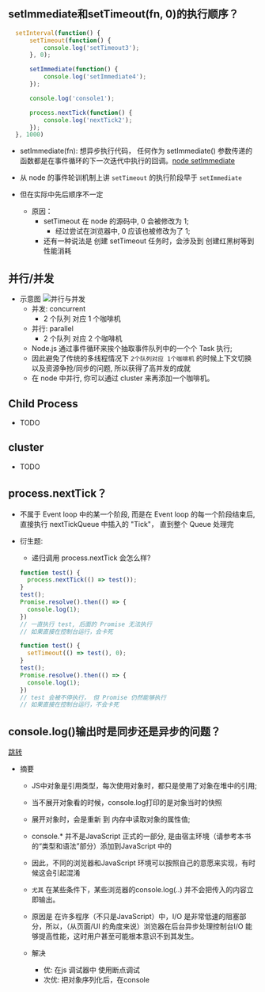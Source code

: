 
## setImmediate和setTimeout(fn, 0)的执行顺序？
  ```js
    setInterval(function() {
        setTimeout(function() {
            console.log('setTimeout3');
        }, 0);

        setImmediate(function() {
            console.log('setImmediate4');
        });

        console.log('console1');

        process.nextTick(function() {
            console.log('nextTick2');
        });
    }, 1000)
  ```

  - setImmediate(fn): 想异步执行代码， 任何作为 setImmediate() 参数传递的函数都是在事件循环的下一次迭代中执行的回调。[node setImmediate](https://nodejs.dev/learn/understanding-setimmediate)

  - 从 node 的事件轮训机制上讲 `setTimeout` 的执行阶段早于 `setImmediate`
  - 但在实际中先后顺序不一定
    - 原因：
      - setTimeout 在 node 的源码中, 0 会被修改为 1;
        - 经过尝试在浏览器中, 0 应该也被修改为了 1;
      - 还有一种说法是 创建 setTimeout 任务时，会涉及到 创建红黑树等到性能消耗


## 并行/并发
  - 示意图
    ![并行与并发](http://joearms.github.io/images/con_and_par.jpg)
    - 并发: concurrent
      -  2 个队列 对应 1 个咖啡机
    - 并行: parallel
      -  2 个队列 对应 2 个咖啡机
    - Node.js 通过事件循环来挨个抽取事件队列中的一个个 Task 执行;
    - 因此避免了传统的多线程情况下 `2个队列对应 1个咖啡机` 的时候上下文切换以及资源争抢/同步的问题, 所以获得了高并发的成就
    - 在 node 中并行, 你可以通过 cluster 来再添加一个咖啡机。



## Child Process
 - TODO
## cluster
 - TODO
## process.nextTick？
  - 不属于 Event loop 中的某一个阶段, 而是在 Event loop 的每一个阶段结束后, 直接执行 nextTickQueue 中插入的 "Tick"， 直到整个 Queue 处理完
  - 衍生题:
    - 递归调用 process.nextTick 会怎么样?
    ```js
    function test() { 
      process.nextTick(() => test());
    }
    test();
    Promise.resolve().then(() => {
      console.log(1);
    })
    // 一直执行 test, 后面的 Promise 无法执行
    // 如果直接在控制台运行，会卡死
    
    ```

    ```js
    function test() { 
      setTimeout(() => test(), 0);
    }
    test();
    Promise.resolve().then(() => {
      console.log(1);
    })
    // test 会被不停执行， 但 Promise 仍然能够执行
    // 如果直接在控制台运行，不会卡死
    ```


## console.log()输出时是同步还是异步的问题？
[跳转](https://github.com/byted-mofan/think/issues/30)
  - 摘要
    - JS中对象是引用类型，每次使用对象时，都只是使用了对象在堆中的引用;
    - 当不展开对象看的时候，console.log打印的是对象当时的快照
    - 展开对象时，会是重新 到 内存中读取对象的属性值;

    - console.* 并不是JavaScript 正式的一部分, 是由宿主环境（请参考本书的“类型和语法”部分）添加到JavaScript 中的
    - 因此，不同的浏览器和JavaScript 环境可以按照自己的意愿来实现，有时候这会引起混淆
    - `尤其` 在某些条件下，某些浏览器的console.log(..) 并不会把传入的内容立即输出。
    - 原因是 在许多程序（不只是JavaScript）中，I/O 是非常低速的阻塞部分，所以，（从页面/UI 的角度来说）浏览器在后台异步处理控制台I/O 能够提高性能，这时用户甚至可能根本意识不到其发生。

    - 解决
      - 优: 在js 调试器中 使用断点调试
      - 次优: 把对象序列化后，在console